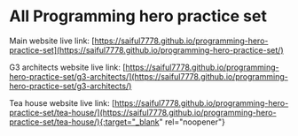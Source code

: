 # All Programming hero practice set

Main website live link: [https://saiful7778.github.io/programming-hero-practice-set](https://saiful7778.github.io/programming-hero-practice-set/)

G3 architects website live link: [https://saiful7778.github.io/programming-hero-practice-set/g3-architects/](https://saiful7778.github.io/programming-hero-practice-set/g3-architects/)

Tea house website live link: [https://saiful7778.github.io/programming-hero-practice-set/tea-house/](https://saiful7778.github.io/programming-hero-practice-set/tea-house/){:target="_blank" rel="noopener"}

